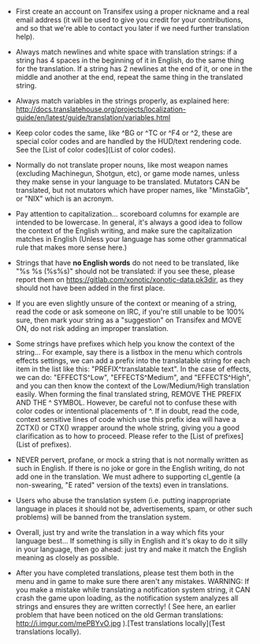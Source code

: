 -   First create an account on Transifex using a proper nickname and a real email address (it will be used to give you credit for your contributions, and so that we're able to contact you later if we need further translation help).

-   Always match newlines and white space with translation strings: if a string has 4 spaces in the beginning of it in English, do the same thing for the translation. If a string has 2 newlines at the end of it, or one in the middle and another at the end, repeat the same thing in the translated string.

-   Always match variables in the strings properly, as explained here: http://docs.translatehouse.org/projects/localization-guide/en/latest/guide/translation/variables.html

-   Keep color codes the same, like ^BG or ^TC or ^F4 or ^2, these are special color codes and are handled by the HUD/text rendering code. See the [List of color codes](List of color codes).

-   Normally do not translate proper nouns, like most weapon names (excluding Machinegun, Shotgun, etc), or game mode names, unless they make sense in your language to be translated. Mutators CAN be translated, but not mutators which have proper names, like "MinstaGib", or "NIX" which is an acronym.

-   Pay attention to capitalization... scoreboard columns for example are intended to be lowercase. In general, it's always a good idea to follow the context of the English writing, and make sure the capitalization matches in English (Unless your language has some other grammatical rule that makes more sense here.)

-   Strings that have **no English words** do not need to be translated, like "%s %s (%s%s)" should not be translated: if you see these, please report them on https://gitlab.com/xonotic/xonotic-data.pk3dir, as they should not have been added in the first place.

-   If you are even slightly unsure of the context or meaning of a string, read the code or ask someone on IRC, if you're still unable to be 100% sure, then mark your string as a "suggestion" on Transifex and MOVE ON, do not risk adding an improper translation.

-   Some strings have prefixes which help you know the context of the string... For example, say there is a listbox in the menu which controls effects settings, we can add a prefix into the translatable string for each item in the list like this: "PREFIX^translatable text". In the case of effects, we can do: "EFFECTS^Low", "EFFECTS^Medium", and "EFFECTS^High", and you can then know the context of the Low/Medium/High translation easily. When forming the final translated string, REMOVE THE PREFIX AND THE ^ SYMBOL. However, be careful not to confuse these with color codes or intentional placements of ^. If in doubt, read the code, context sensitive lines of code which use this prefix idea will have a ZCTX() or CTX() wrapper around the whole string, giving you a good clarification as to how to proceed. Please refer to the [List of prefixes](List of prefixes).

-   NEVER pervert, profane, or mock a string that is not normally written as such in English. If there is no joke or gore in the English writing, do not add one in the translation. We must adhere to supporting cl_gentle (a non-swearing, "E rated" version of the texts) even in translations.

-   Users who abuse the translation system (i.e. putting inappropriate language in places it should not be, advertisements, spam, or other such problems) will be banned from the translation system.

-   Overall, just try and write the translation in a way which fits your language best... If something is silly in English and it's okay to do it silly in your language, then go ahead: just try and make it match the English meaning as closely as possible.

-   After you have completed translations, please test them both in the menu and in game to make sure there aren't any mistakes. WARNING: If you make a mistake while translating a notification system string, it CAN crash the game upon loading, as the notification system analyzes all strings and ensures they are written correctly! ( See here, an earlier problem that have been noticed on the old German translations: http://i.imgur.com/mePBYvO.jpg ).[Test translations locally](Test translations locally).